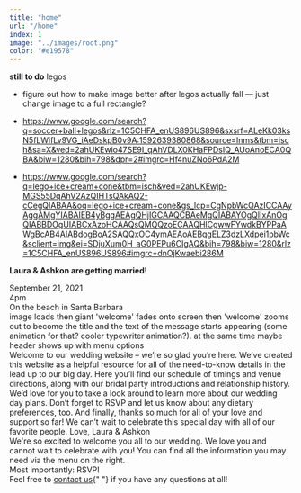 ```yaml
---
title: "home"
url: "/home"
index: 1
image: "../images/root.png"
color: "#e19578"
---
```


**still to do**
  legos
  - figure out how to make image better after legos actually fall — just change image to a full rectangle?

  - https://www.google.com/search?q=soccer+ball+legos&rlz=1C5CHFA_enUS896US896&sxsrf=ALeKk03ksN5fLWifLv9VG_iAeDskpB0v9A:1592639380868&source=lnms&tbm=isch&sa=X&ved=2ahUKEwio47SE9I_qAhVDLX0KHaFPDsIQ_AUoAnoECA0QBA&biw=1280&bih=798&dpr=2#imgrc=Hf4nuZNo6PdA2M

  - https://www.google.com/search?q=lego+ice+cream+cone&tbm=isch&ved=2ahUKEwjp-MGS55DqAhV2AzQIHTsQAkAQ2-cCegQIABAA&oq=lego+ice+cream+cone&gs_lcp=CgNpbWcQAzICCAAyAggAMgYIABAIEB4yBggAEAgQHjIGCAAQCBAeMgQIABAYOgQIIxAnOgQIABBDOgUIABCxAzoHCAAQsQMQQzoECAAQHlCgwwFYwdkBYPPaAWgBcAB4AIABdogBoA2SAQQxOC4ymAEAoAEBqgELZ3dzLXdpei1pbWc&sclient=img&ei=SDjuXum0H_aG0PEPu6CIgAQ&bih=798&biw=1280&rlz=1C5CHFA_enUS896US896#imgrc=dnOjKwaebi286M


**Laura & Ashkon are getting married!**
          <div>September 21, 2021</div>
          <div>4pm</div>
          <div>On the beach in Santa Barbara</div>
        </div>
          <div>
            image loads then giant 'welcome' fades onto screen then 'welcome'
            zooms out to become the title and the text of the message starts
            appearing (some animation for that? cooler typewriter animation?).
            at the same time maybe header shows up with menu options
          </div>
          Welcome to our wedding website – we’re so glad you’re here. We’ve
          created this website as a helpful resource for all of the need-to-know
          details in the lead up to our big day. Here you’ll find our schedule
          of timings and venue directions, along with our bridal party
          introductions and relationship history. We’d love for you to take a
          look around to learn more about our wedding day plans. Don’t forget to
          RSVP and let us know about any dietary preferences, too. And finally,
          thanks so much for all of your love and support so far! We can’t wait
          to celebrate this special day with all of our favorite people. Love,
          Laura & Ashkon
          <div>
            We're so excited to welcome you all to our wedding. We love you and
            cannot wait to celebrate with you! You can find all the information
            you may need via the menu on the right.
          </div>
          <div>
            Most importantly: <Link to="/rsvp">RSVP</Link>!
          </div>
          <div>
            Feel free to <a href="mailto:ashkonlaura@gmail.com">contact us</a>{" "}
            if you have any questions at all!
          </div>
